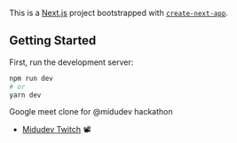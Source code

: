 This is a [Next.js](https://nextjs.org/) project bootstrapped with [`create-next-app`](https://github.com/vercel/next.js/tree/canary/packages/create-next-app).

## Getting Started

First, run the development server:

```bash
npm run dev
# or
yarn dev
```

Google meet clone for @midudev hackathon

- [Midudev Twitch](https://www.twitch.tv/midudev) 📽
